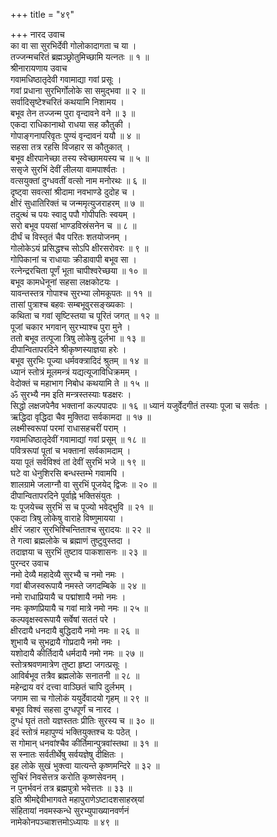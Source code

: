 +++
title = "४९"

+++
नारद उवाच  
का वा सा सुरभिर्देवी गोलोकादागता च या ।  
तज्जन्मचरितं ब्रह्मञ्छ्रोतुमिच्छामि यत्नतः ॥ १ ॥  
श्रीनारायणाय उवाच  
गवामधिष्ठातृदेवी गवामाद्या गवां प्रसूः ।  
गवां प्रधाना सुरभिर्गोलोके सा समुद्भवा ॥ २ ॥  
सर्वादिसृष्टेश्चरितं कथयामि निशामय ।  
बभूव तेन तज्जन्म पुरा वृन्दावने वने ॥ ३ ॥  
एकदा राधिकानाथो राधया सह कौतुकी ।  
गोपाङ्‌गनापरिवृतः पुण्यं वृन्दावनं ययौ ॥ ४ ॥  
सहसा तत्र रहसि विजहार स कौतुकात् ।  
बभूव क्षीरपानेच्छा तस्य स्वेच्छामयस्य च ॥ ५ ॥  
ससृजे सुरभिं देवीं लीलया वामपार्श्वतः ।  
वत्सयुक्तां दुग्धवतीं वत्सो नाम मनोरथः ॥ ६ ॥  
दृष्ट्वा सवत्सां श्रीदामा नवभाण्डे दुदोह च ।  
क्षीरं सुधातिरिक्तं च जन्ममृत्युजराहरम् ॥ ७ ॥  
तदुत्थं च पयः स्वादु पपौ गोपीपतिः स्वयम् ।  
सरो बभूव पयसां भाण्डविस्रंसनेन च ॥ ८ ॥  
दीर्घं च विस्तृतं चैव परितः शतयोजनम् ।  
गोलोकेऽयं प्रसिद्धश्च सोऽपि क्षीरसरोवरः ॥ ९ ॥  
गोपिकानां च राधायाः क्रीडावापी बभूव सा ।  
रत्नेन्द्ररचिता पूर्णं भूता चापीश्वरेच्छया ॥ १० ॥  
बभूव कामधेनूनां सहसा लक्षकोटयः ।  
यावन्तस्तत्र गोपाश्च सुरभ्या लोमकूपतः ॥ ११ ॥  
तासां पुत्राश्च बहवः सम्बभूवुरसङ्ख्यकाः ।  
कथिता च गवां सृष्टिस्तया च पूरितं जगत् ॥ १२ ॥  
पूजां चकार भगवान् सुरभ्याश्च पुरा मुने ।  
ततो बभूव तत्पूजा त्रिषु लोकेषु दुर्लभा ॥ १३ ॥  
दीपान्वितापरदिने श्रीकृष्णस्याज्ञया हरेः ।  
बभूव सुरभिः पूज्या धर्मवक्त्रादिदं श्रुतम् ॥ १४ ॥  
ध्यानं स्तोत्रं मूलमन्त्रं यद्यत्यूजाविधिक्रमम् ।  
वेदोक्तं च महाभाग निबोध कथयामि ते ॥ १५ ॥  
ॐ सुरभ्यै नम इति मन्त्रस्तस्याः षडक्षरः ।  
सिद्धो लक्षजपेनैव भक्तानां कल्पपादपः ॥ १६ ॥
ध्यानं यजुर्वेदगीतं तस्याः पूजा च सर्वतः ।  
ऋद्धिदा वृद्धिदा चैव मुक्तिदा सर्वकामदा ॥ १७ ॥  
लक्ष्मीस्वरूपां परमां राधासहचरीं पराम् ।  
गवामधिष्ठातृदेवीं गवामाद्यां गवां प्रसूम् ॥ १८ ॥  
पवित्ररूपां पूतां च भक्तानां सर्वकामदाम् ।  
यया पूतं सर्वविश्वं तां देवीं सुरभिं भजे ॥ १९ ॥  
घटे वा धेनुशिरसि बन्धस्तम्भे गवामपि ।  
शालग्रामे जलाग्नौ वा सुरभिं पूजयेद्‌ द्विजः ॥ २० ॥  
दीपान्वितापरदिने पूर्वाह्ने भक्तिसंयुतः ।  
यः पूजयेच्च सुरभिं स च पूज्यो भवेद्भुवि ॥ २१ ॥  
एकदा त्रिषु लोकेषु वाराहे विष्णुमायया ।  
क्षीरं जहार सुरभिश्चिन्तिताश्च सुरादयः ॥ २२ ॥  
ते गत्वा ब्रह्मलोके च ब्रह्माणं तुष्टुवुस्तदा ।  
तदाज्ञया च सुरभिं तुष्टाव पाकशासनः ॥ २३ ॥  
पुरन्दर उवाच  
नमो देव्यै महादेव्यै सुरभ्यै च नमो नमः ।  
गवां बीजस्वरूपायै नमस्ते जगदम्बिके ॥ २४ ॥  
नमो राधाप्रियायै च पद्मांशायै नमो नमः ।  
नमः कृष्णप्रियायै च गवां मात्रे नमो नमः ॥ २५ ॥  
कल्पवृक्षस्वरूपायै सर्वेषां सततं परे ।  
क्षीरदायै धनदायै बुद्धिदायै नमो नमः ॥ २६ ॥  
शुभायै च सुभद्रायै गोप्रदायै नमो नमः ।  
यशोदायै कीर्तिदायै धर्मदायै नमो नमः ॥ २७ ॥  
स्तोत्रश्रवणमात्रेण तुष्टा हृष्टा जगत्प्रसूः ।  
आविर्बभूव तत्रैव ब्रह्मलोके सनातनी ॥ २८ ॥  
महेन्द्राय वरं दत्त्वा वाञ्छितं चापि दुर्लभम् ।  
जगाम सा च गोलोकं ययुर्देवादयो गृहम् ॥ २९ ॥  
बभूव विश्वं सहसा दुग्धपूर्णं च नारद ।  
दुग्धं घृतं ततो यज्ञस्ततः प्रीतिः सुरस्य च ॥ ३० ॥  
इदं स्तोत्रं महापुण्यं भक्तियुक्तश्च यः पठेत् ।  
स गोमान् धनवांश्चैव कीर्तिमान्पुत्रवांस्तथा ॥ ३१ ॥  
स स्नातः सर्वतीर्थेषु सर्वयज्ञेषु दीक्षितः ।  
इह लोके सुखं भुक्त्वा यात्यन्ते कृष्णमन्दिरे ॥ ३२ ॥  
सुचिरं निवसेत्तत्र करोति कृष्णसेवनम् ।  
न पुनर्भवनं तत्र ब्रह्मपुत्रो भवेत्ततः ॥ ३३ ॥  
इति श्रीमद्देवीभागवते महापुराणेऽष्टादशसाहस्र्यां  
संहितायां नवमस्कन्धे सुरभ्युपाख्यानवर्णनं  
नामेकोनपञ्चाशत्तमोऽध्यायः ॥ ४९ ॥
